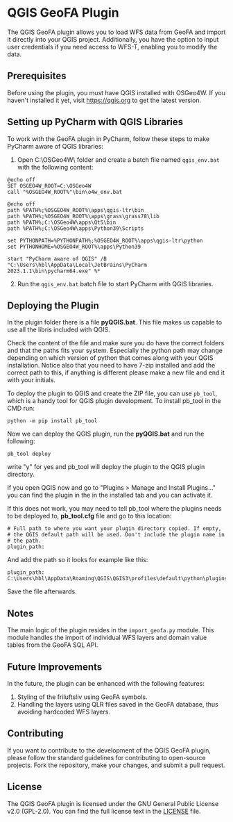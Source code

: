 # QGIS GeoFA Plugin

The QGIS GeoFA plugin allows you to load WFS data from GeoFA and import it directly into your QGIS project. Additionally, you have the option to input user credentials if you need access to WFS-T, enabling you to modify the data.

## Prerequisites

Before using the plugin, you must have QGIS installed with OSGeo4W. If you haven't installed it yet, visit https://qgis.org to get the latest version.

## Setting up PyCharm with QGIS Libraries

To work with the GeoFA plugin in PyCharm, follow these steps to make PyCharm aware of QGIS libraries:

1. Open C:\OSGeo4W\ folder and create a batch file named `qgis_env.bat` with the following content:

```Batch 
@echo off
SET OSGEO4W_ROOT=C:\OSGeo4W
call "%OSGEO4W_ROOT%"\bin\o4w_env.bat

@echo off
path %PATH%;%OSGEO4W_ROOT%\apps\qgis-ltr\bin
path %PATH%;%OSGEO4W_ROOT%\apps\grass\grass78\lib
path %PATH%;C:\OSGeo4W\apps\Qt5\bin
path %PATH%;C:\OSGeo4W\apps\Python39\Scripts

set PYTHONPATH=%PYTHONPATH%;%OSGEO4W_ROOT%\apps\qgis-ltr\python
set PYTHONHOME=%OSGEO4W_ROOT%\apps\Python39

start "PyCharm aware of QGIS" /B "C:\Users\hbl\AppData\Local\JetBrains\PyCharm 2023.1.1\bin\pycharm64.exe" %*
```

2. Run the `qgis_env.bat` batch file to start PyCharm with QGIS libraries.


## Deploying the Plugin

In the plugin folder there is a file **pyQGIS.bat**. This file makes us capable to use all the libris included with QGIS.

Check the content of the file and make sure you do have the correct folders and that the paths fits your system. Especially the python path may change depending on which version of python that comes along with your QGIS installation. Notice also that you need to have 7-zip installed and add the correct path to this, if anything is different please make a new file and end it with your initials.

To deploy the plugin to QGIS and create the ZIP file, you can use `pb_tool`, which is a handy tool for QGIS plugin development. To install pb_tool in the CMD run:

```
python -m pip install pb_tool
```

Now we can deploy the QGIS plugin, run the **pyQGIS.bat** and run the following:

```
pb_tool deploy
```
write "y" for yes and pb_tool will deploy the plugin to the QGIS plugin directory.

If you open QGIS now and go to "Plugins > Manage and Install Plugins..." you can find the plugin in the in the installed tab and you can activate it.

If this does not work, you may need to tell pb_tool where the plugins needs to be deployed to, **pb_tool.cfg** file and go to this location:

```
# Full path to where you want your plugin directory copied. If empty,
# the QGIS default path will be used. Don't include the plugin name in
# the path.
plugin_path: 
```

And add the path so it looks for example like this:

```
plugin_path: C:\Users\hbl\AppData\Roaming\QGIS\QGIS3\profiles\default\python\plugins
```

Save the file afterwards.

## Notes
The main logic of the plugin resides in the `import_geofa.py` module. This module handles the import of individual WFS layers and domain value tables from the GeoFA SQL API.

## Future Improvements
In the future, the plugin can be enhanced with the following features:

1. Styling of the friluftsliv using GeoFA symbols.
2. Handling the layers using QLR files saved in the GeoFA database, thus avoiding hardcoded WFS layers.

## Contributing

If you want to contribute to the development of the QGIS GeoFA plugin, please follow the standard guidelines for contributing to open-source projects. Fork the repository, make your changes, and submit a pull request.

## License

The QGIS GeoFA plugin is licensed under the GNU General Public License v2.0 (GPL-2.0). You can find the full license text in the [LICENSE](LICENSE) file.
